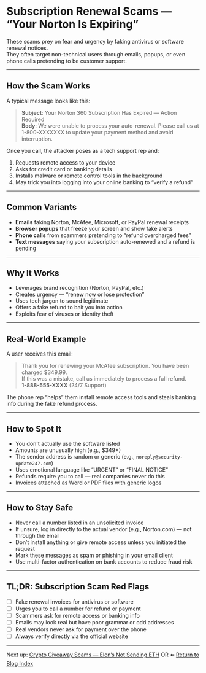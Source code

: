 # Subscription Renewal Scams — “Your Norton Is Expiring”

These scams prey on fear and urgency by faking antivirus or software renewal notices.  
They often target non-technical users through emails, popups, or even phone calls pretending to be customer support.

---

## How the Scam Works

A typical message looks like this:

> **Subject**: Your Norton 360 Subscription Has Expired — Action Required  
> **Body**: We were unable to process your auto-renewal. Please call us at 1-800-XXXXXXX to update your payment method and avoid interruption.

Once you call, the attacker poses as a tech support rep and:

1. Requests remote access to your device  
2. Asks for credit card or banking details  
3. Installs malware or remote control tools in the background  
4. May trick you into logging into your online banking to “verify a refund”  

---

## Common Variants

- **Emails** faking Norton, McAfee, Microsoft, or PayPal renewal receipts  
- **Browser popups** that freeze your screen and show fake alerts  
- **Phone calls** from scammers pretending to “refund overcharged fees”  
- **Text messages** saying your subscription auto-renewed and a refund is pending  

---

## Why It Works

- Leverages brand recognition (Norton, PayPal, etc.)  
- Creates urgency — “renew now or lose protection”  
- Uses tech jargon to sound legitimate  
- Offers a fake refund to bait you into action  
- Exploits fear of viruses or identity theft  

---

## Real-World Example

A user receives this email:

> Thank you for renewing your McAfee subscription. You have been charged $349.99.  
> If this was a mistake, call us immediately to process a full refund.  
> **1-888-555-XXXX** (24/7 Support)

The phone rep “helps” them install remote access tools and steals banking info during the fake refund process.

---

## How to Spot It

- You don't actually use the software listed  
- Amounts are unusually high (e.g., $349+)  
- The sender address is random or generic (e.g., `noreply@security-update247.com`)  
- Uses emotional language like “URGENT” or “FINAL NOTICE”  
- Refunds require you to call — real companies never do this  
- Invoices attached as Word or PDF files with generic logos  

---

## How to Stay Safe

- Never call a number listed in an unsolicited invoice  
- If unsure, log in directly to the actual vendor (e.g., Norton.com) — not through the email  
- Don’t install anything or give remote access unless you initiated the request  
- Mark these messages as spam or phishing in your email client  
- Use multi-factor authentication on bank accounts to reduce fraud risk  

---

## TL;DR: Subscription Scam Red Flags

- [ ] Fake renewal invoices for antivirus or software  
- [ ] Urges you to call a number for refund or payment  
- [ ] Scammers ask for remote access or banking info  
- [ ] Emails may look real but have poor grammar or odd addresses  
- [ ] Real vendors never ask for payment over the phone  
- [ ] Always verify directly via the official website  

---

Next up: [Crypto Giveaway Scams — Elon’s Not Sending ETH](./crypto_giveaway_scams.md) OR ⬅️ [Return to Blog Index](../index.md)

